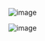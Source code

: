 ![image](https://user-images.githubusercontent.com/81522853/235474314-99d34d70-67d9-4e3f-b64a-1fc2f38487fa.png)

![image](https://user-images.githubusercontent.com/81522853/235474337-6adb3af5-c20c-422d-817d-a29aa4bd927c.png)
































